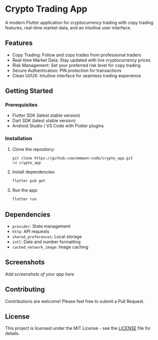 # Crypto Trading App

A modern Flutter application for cryptocurrency trading with copy trading features, real-time market data, and an intuitive user interface.

## Features

- Copy Trading: Follow and copy trades from professional traders
- Real-time Market Data: Stay updated with live cryptocurrency prices
- Risk Management: Set your preferred risk level for copy trading
- Secure Authentication: PIN protection for transactions
- Clean UI/UX: Intuitive interface for seamless trading experience

## Getting Started

### Prerequisites

- Flutter SDK (latest stable version)
- Dart SDK (latest stable version)
- Android Studio / VS Code with Flutter plugins

### Installation

1. Clone the repository:
   ```bash
   git clone https://github.com/emmann-code/crypto_app.git
   cd crypto_app
   ```

2. Install dependencies:
   ```bash
   flutter pub get
   ```

3. Run the app:
   ```bash
   flutter run
   ```

## Dependencies

- `provider`: State management
- `http`: API requests
- `shared_preferences`: Local storage
- `intl`: Date and number formatting
- `cached_network_image`: Image caching

## Screenshots

*Add screenshots of your app here*

## Contributing

Contributions are welcome! Please feel free to submit a Pull Request.

## License

This project is licensed under the MIT License - see the [LICENSE](LICENSE) file for details.
